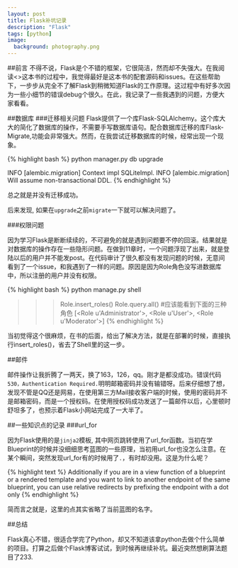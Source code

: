 ```yaml
---
layout: post
title: Flask补坑记录
description: "Flask"
tags: [python]
image:
  background: photography.png
---
```


##前言
不得不说，Flask是个不错的框架，它很简洁，然而却不失强大。在我阅读<<Flask Web Development>>这本书的过程中，我觉得最好是这本书的配套源码和issues。在这些帮助下，一步步从完全不了解Flask到稍微知道Flask的工作原理。这过程中有好多次因为一些小细节的错误debug个很久。在此，我记录了一些我遇到的问题，方便大家看看。


##数据库
###迁移相关问题
Flask提供了一个库Flask-SQLAlchemy。这个库大大的简化了数据库的操作，不需要手写数据库语句。配合数据库迁移的库Flask-Migrate,功能会非常强大。然而，在我尝试迁移数据库的时候，经常出现一个现象。

{% highlight bash %}
python manager.py db upgrade

INFO  [alembic.migration] Context impl SQLiteImpl.
INFO  [alembic.migration] Will assume non-transactional DDL.
{% endhighlight %}

总之就是并没有迁移成功。

后来发现, 如果在`upgrade`之前`migrate`一下就可以解决问题了。

###权限问题

因为学习Flask是断断续续的，不可避免的就是遇到问题要不停的回滚。结果就是对数据库的操作存在一些隐形问题。在做到11章时，一个问题浮现了出来，就是登陆以后的用户并不能发post。在代码审计了很久都没有发现问题的时候，无意间看到了一个issue，和我遇到了一样的问题。原因是因为Role角色没写进数据库中，所以注册的用户并没有权限。

{% highlight bash %}
python manage.py shell
>>> Role.insert_roles()
>>> Role.query.all() #应该能看到下面的三种角色
[<Role u'Administrator'>, <Role u'User'>, <Role u'Moderator'>]
{% endhighlight %}

当初觉得这个很麻烦，在书的后面，给出了解决方法，就是在部署的时候，直接执行insert_roles()，省去了Shell里的这一步。

##邮件

邮件操作让我折腾了一两天，换了163，126，qq。刚才是都没成功。错误代码`530，Authentication Required.`明明邮箱密码并没有输错呀。后来仔细想了想，发现不管是QQ还是网易，在使用第三方Mail接收客户端的时候，使用的密码并不是邮箱密码，而是一个授权码。在使用授权码成功发送了一篇邮件以后，心里顿时舒坦多了，也预示着Flask小网站完成了一大半了。

##一些知识点的记录
###url_for

因为Flask使用的是`jinja2`模板, 其中网页跳转使用了url_for函数。当初在学Blueprint的时候并没细细思考蓝图的一些原理，当初用url_for也没怎么注意。在某个瞬间，突然发现url_for有的时候用了`.`，有时却没用。这是为什么呢？

{% highlight text %}
Additionally if you are in a view function of a blueprint or
 a rendered template and you want to link to another endpoint of the same blueprint, you can use relative redirects by 
 prefixing the endpoint with a dot only
{% endhighlight %}

简而言之就是，这里的点其实省略了当前蓝图的名字。


##总结

Flask真心不错，很适合学完了Python，却又不知道该拿python去做个什么简单的项目。打算之后做个Flask博客试试，到时候再继续补坑。最近突然想刷算法题目了233.